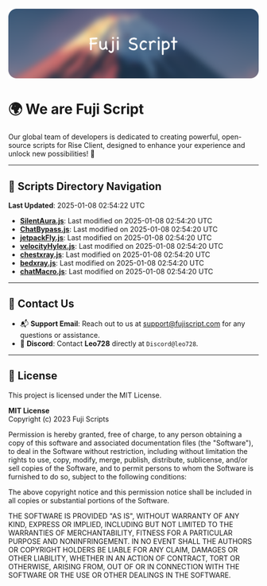 ![Banner](.github/b.webp)

# 🌍 **We are Fuji Script**

Our global team of developers is dedicated to creating powerful, open-source scripts for Rise Client, designed to enhance your experience and unlock new possibilities! 🌟

---
<!-- SCRIPTS_NAVIGATION_START -->
## 📂 **Scripts Directory Navigation**

**Last Updated**: 2025-01-08 02:54:22 UTC

- **[SilentAura.js](scripts/SilentAura.js)**: Last modified on 2025-01-08 02:54:20 UTC
- **[ChatBypass.js](scripts/ChatBypass.js)**: Last modified on 2025-01-08 02:54:20 UTC
- **[jetpackFly.js](scripts/jetpackFly.js)**: Last modified on 2025-01-08 02:54:20 UTC
- **[velocityHylex.js](scripts/velocityHylex.js)**: Last modified on 2025-01-08 02:54:20 UTC
- **[chestxray.js](scripts/chestxray.js)**: Last modified on 2025-01-08 02:54:20 UTC
- **[bedxray.js](scripts/bedxray.js)**: Last modified on 2025-01-08 02:54:20 UTC
- **[chatMacro.js](scripts/chatMacro.js)**: Last modified on 2025-01-08 02:54:20 UTC

<!-- SCRIPTS_NAVIGATION_END -->

---

## 💬 **Contact Us**  
- 📬 **Support Email**: Reach out to us at [support@fujiscript.com](mailto:support@fujiscript.com) for any questions or assistance.  
- 💬 **Discord**: Contact **Leo728** directly at `Discord@leo728`.

---

## 📜 **License**

This project is licensed under the MIT License.  

**MIT License**  
Copyright (c) 2023 Fuji Scripts  

Permission is hereby granted, free of charge, to any person obtaining a copy of this software and associated documentation files (the "Software"), to deal in the Software without restriction, including without limitation the rights to use, copy, modify, merge, publish, distribute, sublicense, and/or sell copies of the Software, and to permit persons to whom the Software is furnished to do so, subject to the following conditions:  

The above copyright notice and this permission notice shall be included in all copies or substantial portions of the Software.  

THE SOFTWARE IS PROVIDED "AS IS", WITHOUT WARRANTY OF ANY KIND, EXPRESS OR IMPLIED, INCLUDING BUT NOT LIMITED TO THE WARRANTIES OF MERCHANTABILITY, FITNESS FOR A PARTICULAR PURPOSE AND NONINFRINGEMENT. IN NO EVENT SHALL THE AUTHORS OR COPYRIGHT HOLDERS BE LIABLE FOR ANY CLAIM, DAMAGES OR OTHER LIABILITY, WHETHER IN AN ACTION OF CONTRACT, TORT OR OTHERWISE, ARISING FROM, OUT OF OR IN CONNECTION WITH THE SOFTWARE OR THE USE OR OTHER DEALINGS IN THE SOFTWARE.  
